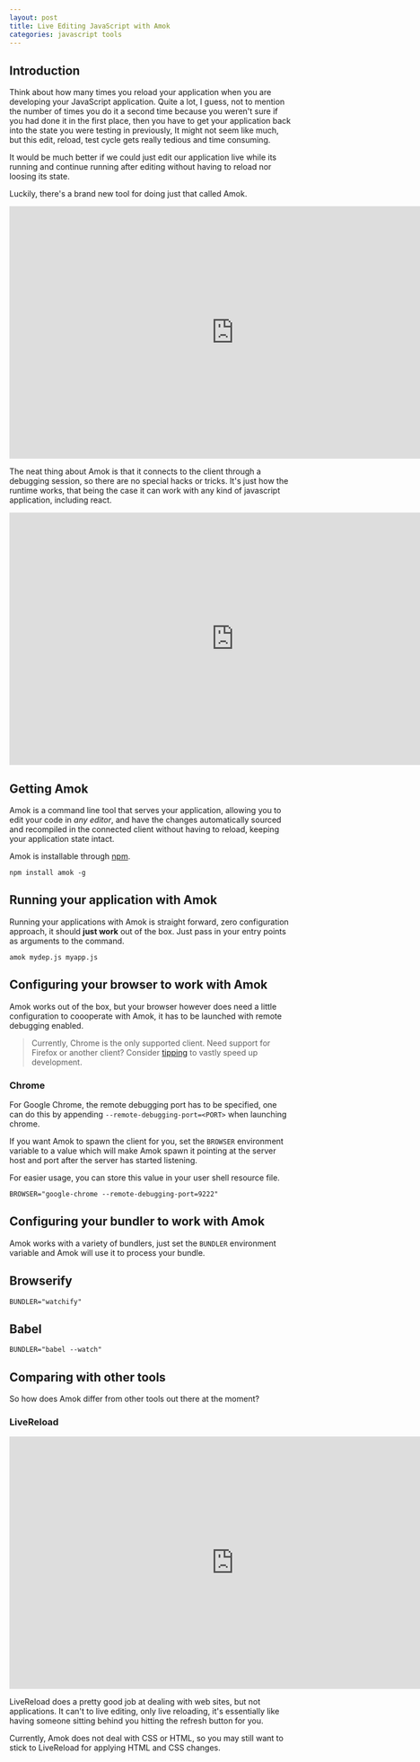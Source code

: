 ```yaml
---
layout: post
title: Live Editing JavaScript with Amok
categories: javascript tools
---
```


## Introduction

Think about how many times you reload your application when you are developing
your JavaScript application. Quite a lot, I guess, not to mention the number of
times you do it a second time because you weren't sure if you had done it in the
first place, then you have to get your application back into the state you were
testing in previously, It might not seem like much, but this edit, reload, test
cycle gets really tedious and time consuming.

It would be much better if we could just edit our application live while its
running and continue running after editing without having to reload nor loosing its state.

Luckily, there's a brand new tool for doing just that called Amok.

<iframe width="800" height="450" src="https://www.youtube.com/embed/xHXqyfkct2w?rel=0&amp;showinfo=0" frameborder="0" allowfullscreen></iframe>

The neat thing about Amok is that it connects to the client through a debugging session, so there are no special hacks or tricks. It's just how the runtime works, that being the case it can work with any kind of javascript application, including react.

<iframe width="800" height="450" src="https://www.youtube.com/embed/-aWINzxCNW4?rel=0&amp;showinfo=0" frameborder="0" allowfullscreen></iframe>

## Getting Amok

Amok is a command line tool that serves your application, allowing you to edit
your code in *any editor*, and have the changes automatically sourced and
recompiled in the connected client without having to reload,
keeping your application state intact.

Amok is installable through [npm](npm).

```
npm install amok -g
```

## Running your application with Amok
Running your applications with Amok is straight forward, zero configuration approach,
it should **just work** out of the box. Just pass in your entry points as arguments to the command.

```
amok mydep.js myapp.js
```

## Configuring your browser to work with Amok

Amok works out of the box, but your browser
however does need a little configuration to coooperate with Amok,
it has to be launched with remote debugging enabled.

> Currently, Chrome is the only supported client.
> Need support for Firefox or another client?
> Consider [tipping](https://www.gittip.com/caspervonb) to vastly speed up development.

### Chrome
For Google Chrome, the remote debugging port has to be specified,
one can do this by appending `--remote-debugging-port=<PORT>` when launching chrome.

If you want Amok to spawn the client for you, set the `BROWSER` environment variable to a value which will make Amok spawn it pointing at the server host and port after the server has started listening.

For easier usage, you can store this value in your user shell resource file.

```
BROWSER="google-chrome --remote-debugging-port=9222"
```

## Configuring your bundler to work with Amok
Amok works with a variety of bundlers, just set the `BUNDLER` environment
variable and Amok will use it to process your bundle.

## Browserify
```
BUNDLER="watchify"
```

## Babel
```
BUNDLER="babel --watch"
```

## Comparing with other tools
So how does Amok differ from other tools out there at the moment?

### LiveReload

<iframe width="800" height="450" src="https://www.youtube.com/embed/RcOFZ_zZOmU?rel=0&amp;showinfo=0" frameborder="0" allowfullscreen></iframe>

LiveReload does a pretty good job at dealing with web sites, but not applications.
It can't to live editing, only live reloading, it's essentially like having someone sitting behind you hitting the refresh button for you.

Currently, Amok does not deal with CSS or HTML, so you may still want to stick to LiveReload for applying HTML and CSS changes.
